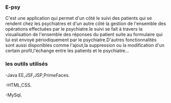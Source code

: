 ### E-psy
C'est une application qui permet d'un côté le suivi des patients qui se rendent chez les psychiatres et d'un autre côté la gestion de l'ensemble des opérations effectuées par le psychiatre.le suivi se fait à travers la visualisation de l'ensemble des réponses du patient suite au formulaire qui lui est envoyé périodiquement par le psychiatre.D'autres 
fonctionnalités sont aussi disponibles comme l'ajout,la suppression ou la modification d'un certain profil,l'échange entre les patients et le psychiatre...
### les outils utilisés
-Java EE,JSF,JSP,PrimeFaces.

-HTML,CSS.

-MySql.

